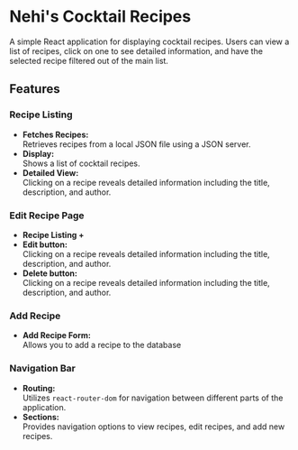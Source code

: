 # Nehi's Cocktail Recipes

A simple React application for displaying cocktail recipes. Users can view a list of recipes, click on one to see detailed information, and have the selected recipe filtered out of the main list.

## Features

### Recipe Listing
- **Fetches Recipes:**  
  Retrieves recipes from a local JSON file using a JSON server.
- **Display:**  
  Shows a list of cocktail recipes.
- **Detailed View:**  
  Clicking on a recipe reveals detailed information including the title, description, and author.

### Edit Recipe Page
- **Recipe Listing +**  
- **Edit button:**  
  Clicking on a recipe reveals detailed information including the title, description, and author.
- **Delete button:**  
  Clicking on a recipe reveals detailed information including the title, description, and author.

### Add Recipe
- **Add Recipe Form:**  
  Allows you to add a recipe to the database

### Navigation Bar
- **Routing:**  
  Utilizes `react-router-dom` for navigation between different parts of the application.
- **Sections:**  
  Provides navigation options to view recipes, edit recipes, and add new recipes.

